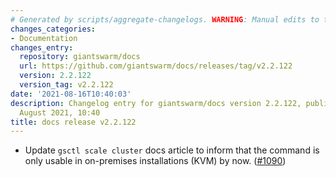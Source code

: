 ```yaml
---
# Generated by scripts/aggregate-changelogs. WARNING: Manual edits to this files will be overwritten.
changes_categories:
- Documentation
changes_entry:
  repository: giantswarm/docs
  url: https://github.com/giantswarm/docs/releases/tag/v2.2.122
  version: 2.2.122
  version_tag: v2.2.122
date: '2021-08-16T10:40:03'
description: Changelog entry for giantswarm/docs version 2.2.122, published on 16
  August 2021, 10:40
title: docs release v2.2.122
---
```


- Update `gsctl scale cluster` docs article to inform that the command is only usable in on-premises installations (KVM) by now. ([#1090](https://github.com/giantswarm/docs/pull/1090))
